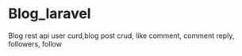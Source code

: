 # Blog_laravel
Blog rest api user curd,blog post crud, like comment,  comment reply, followers, follow
